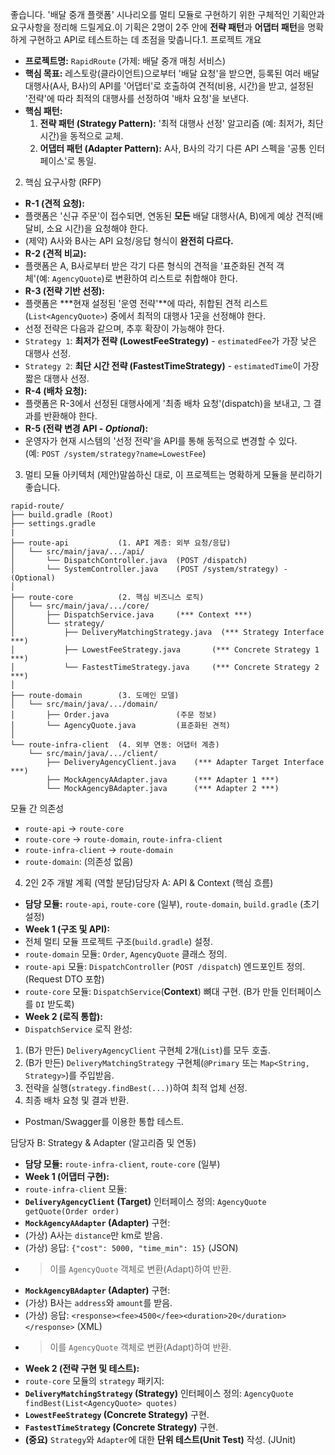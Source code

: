 좋습니다. '배달 중개 플랫폼' 시나리오를 멀티 모듈로 구현하기 위한 구체적인 기획안과 요구사항을 정리해 드릴게요.이 기획은 2명이 2주 안에 **전략 패턴**과 **어댑터 패턴**을 명확하게 구현하고 API로 테스트하는 데 초점을 맞춥니다.1. 프로젝트 개요

- **프로젝트명:** `RapidRoute` (가제: 배달 중개 매칭 서비스)
- **핵심 목표:** 레스토랑(클라이언트)으로부터 '배달 요청'을 받으면, 등록된 여러 배달 대행사(A사, B사)의 API를 '어댑터'로 호출하여 견적(비용, 시간)을 받고, 설정된 '전략'에 따라 최적의 대행사를 선정하여 '배차 요청'을 보낸다.
- **핵심 패턴:**
    1. **전략 패턴 (Strategy Pattern):** '최적 대행사 선정' 알고리즘 (예: 최저가, 최단 시간)을 동적으로 교체.
    2. **어댑터 패턴 (Adapter Pattern):** A사, B사의 각기 다른 API 스펙을 '공통 인터페이스'로 통일.

2. 핵심 요구사항 (RFP)

- **R-1 (견적 요청):**
- 플랫폼은 '신규 주문'이 접수되면, 연동된 **모든** 배달 대행사(A, B)에게 예상 견적(배달비, 소요 시간)을 요청해야 한다.
- (제약) A사와 B사는 API 요청/응답 형식이 **완전히 다르다.**
- **R-2 (견적 비교):**
- 플랫폼은 A, B사로부터 받은 각기 다른 형식의 견적을 '표준화된 견적 객체'(예: `AgencyQuote`)로 변환하여 리스트로 취합해야 한다.
- **R-3 (전략 기반 선정):**
- 플랫폼은 ***현재 설정된 '운영 전략'**에 따라, 취합된 견적 리스트(`List<AgencyQuote>`) 중에서 최적의 대행사 1곳을 선정해야 한다.
- 선정 전략은 다음과 같으며, 추후 확장이 가능해야 한다.
- `Strategy 1`: **최저가 전략 (LowestFeeStrategy)** - `estimatedFee`가 가장 낮은 대행사 선정.
- `Strategy 2`: **최단 시간 전략 (FastestTimeStrategy)** - `estimatedTime`이 가장 짧은 대행사 선정.
- **R-4 (배차 요청):**
- 플랫폼은 R-3에서 선정된 대행사에게 '최종 배차 요청'(dispatch)을 보내고, 그 결과를 반환해야 한다.
- **R-5 (전략 변경 API - *Optional*):**
- 운영자가 현재 시스템의 '선정 전략'을 API를 통해 동적으로 변경할 수 있다. (예: `POST /system/strategy?name=LowestFee`)

3. 멀티 모듈 아키텍처 (제안)말씀하신 대로, 이 프로젝트는 명확하게 모듈을 분리하기 좋습니다.

```
rapid-route/
├── build.gradle (Root)
├── settings.gradle
|
├── route-api           (1. API 계층: 외부 요청/응답)
│   └── src/main/java/.../api/
│       └── DispatchController.java  (POST /dispatch)
│       └── SystemController.java    (POST /system/strategy) - (Optional)
│
├── route-core          (2. 핵심 비즈니스 로직)
│   └── src/main/java/.../core/
│       ├── DispatchService.java     (*** Context ***)
│       └── strategy/
│           ├── DeliveryMatchingStrategy.java  (*** Strategy Interface ***)
│           ├── LowestFeeStrategy.java       (*** Concrete Strategy 1 ***)
│           └── FastestTimeStrategy.java     (*** Concrete Strategy 2 ***)
│
├── route-domain        (3. 도메인 모델)
│   └── src/main/java/.../domain/
│       ├── Order.java               (주문 정보)
│       └── AgencyQuote.java         (표준화된 견적)
│
└── route-infra-client  (4. 외부 연동: 어댑터 계층)
    └── src/main/java/.../client/
        ├── DeliveryAgencyClient.java    (*** Adapter Target Interface ***)
        ├── MockAgencyAAdapter.java      (*** Adapter 1 ***)
        └── MockAgencyBAdapter.java      (*** Adapter 2 ***)

```

모듈 간 의존성

- `route-api` → `route-core`
- `route-core` → `route-domain`, `route-infra-client`
- `route-infra-client` → `route-domain`
- `route-domain`: (의존성 없음)

4. 2인 2주 개발 계획 (역할 분담)담당자 A: API & Context (핵심 흐름)

- **담당 모듈:** `route-api`, `route-core` (일부), `route-domain`, `build.gradle` (초기 설정)
- **Week 1 (구조 및 API):**
- 전체 멀티 모듈 프로젝트 구조(`build.gradle`) 설정.
- `route-domain` 모듈: `Order`, `AgencyQuote` 클래스 정의.
- `route-api` 모듈: `DispatchController` (`POST /dispatch`) 엔드포인트 정의. (Request DTO 포함)
- `route-core` 모듈: `DispatchService`(**Context**) 뼈대 구현. (B가 만들 인터페이스를 `DI` 받도록)
- **Week 2 (로직 통합):**
- `DispatchService` 로직 완성:
1. (B가 만든) `DeliveryAgencyClient` 구현체 2개(`List`)를 모두 호출.
2. (B가 만든) `DeliveryMatchingStrategy` 구현체(`@Primary` 또는 `Map<String, Strategy>`)를 주입받음.
3. 전략을 실행(`strategy.findBest(...)`)하여 최적 업체 선정.
4. 최종 배차 요청 및 결과 반환.
- Postman/Swagger를 이용한 통합 테스트.

담당자 B: Strategy & Adapter (알고리즘 및 연동)

- **담당 모듈:** `route-infra-client`, `route-core` (일부)
- **Week 1 (어댑터 구현):**
- `route-infra-client` 모듈:
- **`DeliveryAgencyClient` (Target)** 인터페이스 정의: `AgencyQuote getQuote(Order order)`
- **`MockAgencyAAdapter` (Adapter)** 구현:
- (가상) A사는 `distance`만 km로 받음.
- (가상) 응답: `{"cost": 5000, "time_min": 15}` (JSON)
- > 이를 `AgencyQuote` 객체로 변환(Adapt)하여 반환.
- **`MockAgencyBAdapter` (Adapter)** 구현:
- (가상) B사는 `address`와 `amount`를 받음.
- (가상) 응답: `<response><fee>4500</fee><duration>20</duration></response>` (XML)
- > 이를 `AgencyQuote` 객체로 변환(Adapt)하여 반환.
- **Week 2 (전략 구현 및 테스트):**
- `route-core` 모듈의 `strategy` 패키지:
- **`DeliveryMatchingStrategy` (Strategy)** 인터페이스 정의: `AgencyQuote findBest(List<AgencyQuote> quotes)`
- **`LowestFeeStrategy` (Concrete Strategy)** 구현.
- **`FastestTimeStrategy` (Concrete Strategy)** 구현.
- **(중요)** `Strategy`와 `Adapter`에 대한 **단위 테스트(Unit Test)** 작성. (JUnit)